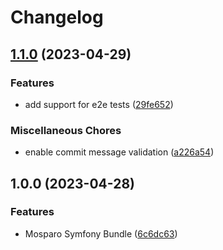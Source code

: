 # Changelog

## [1.1.0](https://github.com/arnaud-ritti/mosparo-bundle/compare/v1.0.0...v1.1.0) (2023-04-29)


### Features

* add support for e2e tests ([29fe652](https://github.com/arnaud-ritti/mosparo-bundle/commit/29fe652cbf192cd9494d568f8797e7ead7998ce5))


### Miscellaneous Chores

* enable commit message validation ([a226a54](https://github.com/arnaud-ritti/mosparo-bundle/commit/a226a54ae05195914569f27b8510ed72340b2752))

## 1.0.0 (2023-04-28)

### Features

* Mosparo Symfony Bundle ([6c6dc63](https://github.com/arnaud-ritti/mosparo-bundle/commit/6c6dc63d321ff16baac83e4df11e5f7540b63e30))
